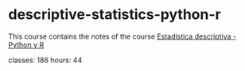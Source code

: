 # descriptive-statistics-python-r

This course contains the notes of the course [Estadística descriptiva - Python y R](https://www.udemy.com/course/estadistica-descriptiva/learn/lecture/12877006#announcements)

classes: 186
hours: 44